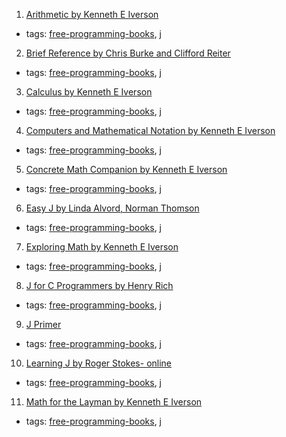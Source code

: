 1. [Arithmetic by Kenneth E Iverson](http://www.jsoftware.com/books/pdf/arithmetic.pdf)
  * tags: [free-programming-books](tags/free-programming-books.md), [j](tags/j.md)
2. [Brief Reference by Chris Burke and Clifford Reiter](http://www.jsoftware.com/books/pdf/brief.pdf)
  * tags: [free-programming-books](tags/free-programming-books.md), [j](tags/j.md)
3. [Calculus by Kenneth E Iverson](http://www.jsoftware.com/books/pdf/calculus.pdf)
  * tags: [free-programming-books](tags/free-programming-books.md), [j](tags/j.md)
4. [Computers and Mathematical Notation by Kenneth E Iverson](http://www.jsoftware.com/papers/camn.htm)
  * tags: [free-programming-books](tags/free-programming-books.md), [j](tags/j.md)
5. [Concrete Math Companion by Kenneth E Iverson](http://www.jsoftware.com/books/pdf/cmc.pdf)
  * tags: [free-programming-books](tags/free-programming-books.md), [j](tags/j.md)
6. [Easy J by Linda Alvord, Norman Thomson](http://www.jsoftware.com/books/pdf/easyj.pdf)
  * tags: [free-programming-books](tags/free-programming-books.md), [j](tags/j.md)
7. [Exploring Math by Kenneth E Iverson](http://www.jsoftware.com/books/pdf/expmath.pdf)
  * tags: [free-programming-books](tags/free-programming-books.md), [j](tags/j.md)
8. [J for C Programmers by Henry Rich](http://www.jsoftware.com/help/jforc/contents.htm)
  * tags: [free-programming-books](tags/free-programming-books.md), [j](tags/j.md)
9. [J Primer](http://www.jsoftware.com/help/primer/contents.htm)
  * tags: [free-programming-books](tags/free-programming-books.md), [j](tags/j.md)
10. [Learning J by Roger Stokes- online](http://www.jsoftware.com/help/learning/contents.htm)
  * tags: [free-programming-books](tags/free-programming-books.md), [j](tags/j.md)
11. [Math for the Layman by Kenneth E Iverson](http://www.jsoftware.com/books/pdf/mftl.zip)
  * tags: [free-programming-books](tags/free-programming-books.md), [j](tags/j.md)
